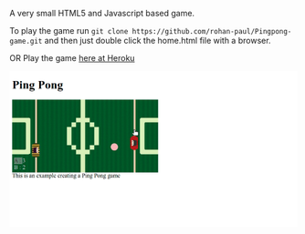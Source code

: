 A very small HTML5 and Javascript based game.

To play the game run `git clone https://github.com/rohan-paul/Pingpong-game.git` and then just double click the home.html file with a browser.

OR Play the game [here at Heroku](https://limitless-harbor-15574.herokuapp.com/)

![](PingPong.gif)
